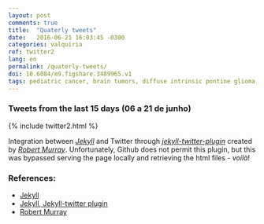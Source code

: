 ```yaml
---
layout: post
comments: true
title:  "Quaterly tweets"
date:   2016-06-21 16:03:45 -0300
categories: valquiria
ref: twitter2
lang: en
permalink: /quaterly-tweets/
doi: 10.6084/m9.figshare.3489965.v1
tags: pediatric cancer, brain tumors, diffuse intrinsic pontine glioma, clinical trial, twitter, jekyll
---
```

### Tweets from the last 15 days (06 a 21 de junho)

{% include twitter2.html %}

Integration between [_Jekyll_][jekyll] and Twitter through [_jekyll-twitter-plugin_][jekyll-twitter-plugin] created by [_Robert Murray_][murray]. Unfortunately, Github does not permit this plugin, but this was bypassed serving the page locally and retrieving the html files - _voilà_!

### References:

- [Jekyll][jekyll]
- [Jekyll, Jekyll-twitter plugin][jekyll-twitter-plugin]
- [Robert Murray][murray]

[jekyll]: https://jekyllrb.com
[jekyll-twitter-plugin]: https://github.com/rob-murray/jekyll-twitter-plugin
[murray]: https://github.com/rob-murray
